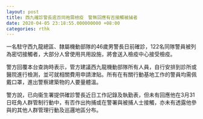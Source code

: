 ```yaml
---
layout: post
title: 西九確診警長逾百同袍需檢疫　警無回應有否接觸被捕者
date: 2020-04-05 23:18:55.000000000 +08:00
categories: rthk
---
```


一名駐守西九龍總區、隸屬機動部隊的46歲男警長日前確診，122名同隊警員被列為密切接觸者，大部分人曾使用共用設施，將會送入檢疫中心接受檢疫。

警方回覆本台查詢時表示，管方建議西九龍機動部隊所有人員，自行安排到診所或醫院進行檢測，並可就相關費用申請津貼。所有在有關行動基地工作的警員均需佩戴口罩，進出警察建築物的人要量體溫。

警方說，已向衞生署提供確診警長近日工作記錄及執勤表，但未有回應他在3月31日旺角人群管制行動中，有否作出拘捕或在警署與被捕人士接觸，亦未有透露他參與的其他人群管理行動及巡邏地區分布。
